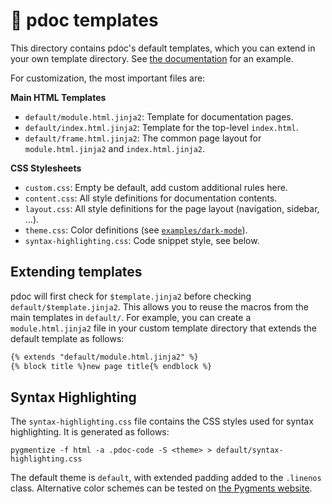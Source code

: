 # 📑 pdoc templates

This directory contains pdoc's default templates, which you can extend in your own template directory. See
[the documentation](https://pdoc.dev/docs/pdoc.html#edit-pdocs-html-template) for an example.

For customization, the most important files are:

**Main HTML Templates**

 - `default/module.html.jinja2`: Template for documentation pages.
 - `default/index.html.jinja2`: Template for the top-level `index.html`.
 - `default/frame.html.jinja2`: The common page layout for `module.html.jinja2` and `index.html.jinja2`.

**CSS Stylesheets**

 - `custom.css`: Empty be default, add custom additional rules here.
 - `content.css`: All style definitions for documentation contents.
 - `layout.css`: All style definitions for the page layout (navigation, sidebar, ...).
 - `theme.css`: Color definitions (see [`examples/dark-mode`](../../examples/dark-mode)).
 - `syntax-highlighting.css`: Code snippet style, see below.

## Extending templates

pdoc will first check for `$template.jinja2` before checking `default/$template.jinja2`. This allows you to reuse the
macros from the main templates in `default/`. For example, you can create a `module.html.jinja2` file in your custom
template directory that extends the default template as follows:

```html
{% extends "default/module.html.jinja2" %}
{% block title %}new page title{% endblock %}
```

## Syntax Highlighting

The `syntax-highlighting.css` file contains the CSS styles used for syntax highlighting.
It is generated as follows:

```
pygmentize -f html -a .pdoc-code -S <theme> > default/syntax-highlighting.css
```

The default theme is `default`, with extended padding added to the `.linenos` class.
Alternative color schemes can be tested on [the Pygments website](https://pygments.org/demo/).
